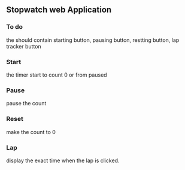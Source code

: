 <h2>Stopwatch web Application</h2>
<h3>To do</h3>
<p>the should contain starting button, pausing button, restting button, lap tracker button</p>

<p><h3>Start</h3> the timer start to count 0  or from paused</p>
<p><h3>Pause</h3> pause the count<p>
<p><h3>Reset </h3>make the count to 0</p>
<p><h3>Lap</h3> display the exact time when the lap is clicked.</p>
